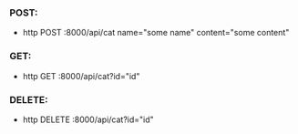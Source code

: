 ### POST:
* http POST :8000/api/cat name="some name" content="some content"

### GET:
* http GET :8000/api/cat?id="id"

### DELETE:
* http DELETE :8000/api/cat?id="id"
